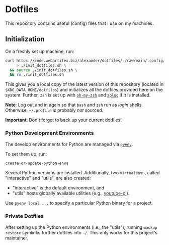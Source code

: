 # Dotfiles

This repository contains useful (config) files that I use on my machines.


## Initialization

On a freshly set up machine, run:

```bash
curl https://code.webartifex.biz/alexander/dotfiles/-/raw/main/.config/shell/init_dotfiles.sh \
     > ./init_dotfiles.sh \
  && source ./init_dotfiles.sh \
  && rm ./init_dotfiles.sh
```

This gives you a local copy of the latest version of this repository
    (located in `$XDG_DATA_HOME/dotfiles`)
    and initializes all the dotfiles provided here on the system.
Further, `zsh` is set up
    with [`oh-my-zsh`](https://ohmyz.sh/) and [`zplug`](https://github.com/zplug/zplug)
    if it is installed.

**Note**: Log out and in again so that `bash` and `zsh` run as *login* shells.
Otherwise, `~/.profile` is probably *not* sourced.

**Important**: Don't forget to back up your current dotfiles!


### Python Development Environments

The develop environments for Python are managed via [`pyenv`](https://github.com/pyenv/pyenv).

To set them up, run:

```bash
create-or-update-python-envs
```

Several Python versions are installed.
Additionally, two `virtualenv`s, called "interactive" and "utils", are also created:
 - "interactive" is the default environment, and
 - "utils" hosts globally available utilities
   (e.g., [youtube-dl](https://github.com/ytdl-org/youtube-dl/)).

Use `pyenv local ...` to specify a particular Python binary for a project.


### Private Dotfiles

After setting up the Python environments (i.e., the "utils"),
    running `mackup restore` symlinks further dotfiles into `~/`.
This only works for this project's maintainer.
